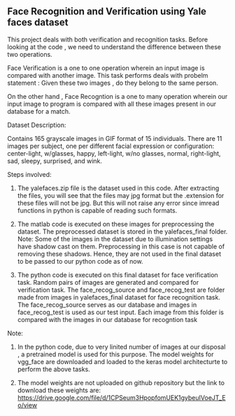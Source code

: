Face Recognition and Verification using Yale faces dataset
----------------------------------------------------------

This project deals with both verification and recognition tasks. Before looking at the code , we need to understand the difference between these two operations. 

Face Verification is a one to one operation wherein an input image is compared with another image.  This task performs deals with probelm statement : Given these two images , do they belong to the same person.

On the other hand , Face Recogntion is a one to many operation wherein our input image to program is compared with all these images present in our database for a match. 


Dataset Description:

Contains 165 grayscale images in GIF format of 15 individuals. There are 11 images per subject, one per different facial expression or configuration: center-light, w/glasses, happy, left-light, w/no glasses, normal, right-light, sad, sleepy, surprised, and wink.


Steps involved:

1. The yalefaces.zip file is the dataset used in this code. After extracting the files, you will see that the files may jpg format but the .extension for these files will not be jpg. But this will not raise any error since imread functions in python is capable of reading such formats. 

2. The matlab code is executed on these images for preprocessing the dataset. The preprocessed dataset is stored in the yalefaces_final folder.
Note: Some of the images in the dataset due to illumination settings have shadow cast on them. Preprocessing in this case is not capable of removing these shadows. Hence, they are not used in the final dataset to be passed to our python code as of now. 

3. The python code is executed on this final dataset for face verification task. Random pairs of images are generated and compared for verification task. The face_recog_source and face_recog_test are folder made from images in yalefaces_final dataset for face recognition task. The face_recog_source serves as our database and images in face_recog_test is used as our test input. Each image from this folder is compared with the images in our database for recogntion task


Note: 
1. In the python code, due to very linited number of images at our disposal , a pretrained model is used for this purpose. The model weights for vgg_face are downloaded and loaded to the keras model architecturte to perform the above tasks.

2. The model weights are not uploaded on github repository but the link to download these weights are: https://drive.google.com/file/d/1CPSeum3HpopfomUEK1gybeuIVoeJT_Eo/view

